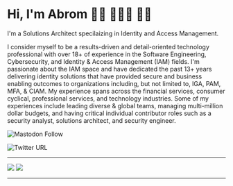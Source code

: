 # Hi, I'm Abrom 👋🏾 👨🏾‍💻 💪🏾

I'm a Solutions Architect specilaizing in Identity and Access Management. 


I consider myself to be a results-driven and detail-oriented technology professional with over 18+ of experience in the Software Engineering, Cybersecurity, and Identity & Access Management (IAM) fields. I'm passionate about the IAM space and have dedicated the past 13+ years delivering identity solutions that have provided secure and business enabling outcomes to organizations including, but not limited to, IGA, PAM, MFA, & CIAM. My experience spans across the financial services, consumer cyclical, professional services, and technology industries. Some of my experiences include leading diverse & global teams, managing multi-million dollar budgets, and having critical individual contributor roles such as a security analyst, solutions architect, and security engineer.

![Mastodon Follow](https://img.shields.io/mastodon/follow/109379946434563076?domain=https%3A%2F%2Fauthn.cc%2F&style=social)

![Twitter URL](https://img.shields.io/twitter/url?label=Follow%20%40iamAbrom&style=social&url=https%3A%2F%2Ftwitter.com%2Fiamabrom)

---
<img src="https://github-readme-stats.vercel.app/api/top-langs/?username=iamabrom&hide=css">
<img src="https://github-readme-stats.vercel.app/api?username=iamabrom&show_icons=true&count_private=true">

---
